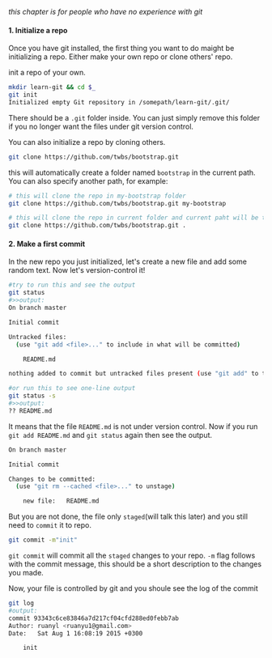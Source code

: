 
*this chapter is for people who have no experience with git*

#### 1. Initialize a repo

Once you have git installed, the first thing you want to do maight be initializing a repo. Either make your own repo or clone others' repo.

init a repo of your own.
```bash
mkdir learn-git && cd $_
git init
Initialized empty Git repository in /somepath/learn-git/.git/
```
There should be a `.git` folder inside. You can just simply remove this folder if you no longer want the files under git version control.

You can also initialize a repo by cloning others.

```bash
git clone https://github.com/twbs/bootstrap.git
```
this will automatically create a folder named `bootstrap` in the current path. You can also specify another path, for example:
```bash
# this will clone the repo in my-bootstrap folder
git clone https://github.com/twbs/bootstrap.git my-bootstrap

# this will clone the repo in current folder and current paht will be the root
git clone https://github.com/twbs/bootstrap.git .
```

#### 2. Make a first commit

In the new repo you just initialized, let's create a new file and add some random text. Now let's version-control it!

```bash
#try to run this and see the output
git status
#>>output:
On branch master

Initial commit

Untracked files:
  (use "git add <file>..." to include in what will be committed)

	README.md

nothing added to commit but untracked files present (use "git add" to track)

#or run this to see one-line output
git status -s
#>>output:
?? README.md
```
It means that the file `README.md` is not under version control. Now if you run `git add README.md` and `git status` again then see the output.

```bash
On branch master

Initial commit

Changes to be committed:
  (use "git rm --cached <file>..." to unstage)

	new file:   README.md
```
But you are not done, the file only `staged`(will talk this later) and you still need to `commit` it to repo.

```bash
git commit -m"init"
```

`git commit` will commit all the `staged` changes to your repo. `-m` flag follows with the commit message, this should be a short description to the changes you made.

Now, your file is controlled by git and you shoule see the log of the commit

```bash
git log
#output:
commit 93343c6ce83846a7d217cf04cfd288ed0febb7ab
Author: ruanyl <ruanyu1@gmail.com>
Date:   Sat Aug 1 16:08:19 2015 +0300

    init
```